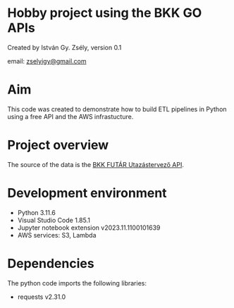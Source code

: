 # Hobby project using the BKK GO APIs
Created by István Gy. Zsély, version 0.1

email: [zselyigy@gmail.com](email:zselyigy@gmail.com)

# Aim
This code was created to demonstrate how to build ETL pipelines in Python using
a free API and the AWS infrastucture.

# Project overview
The source of the data is the [BKK FUTÁR Utazástervező API](https://bkkfutar.docs.apiary.io/).



# Development environment
- Python 3.11.6
- Visual Studio Code 1.85.1
- Jupyter notebook extension v2023.11.1100101639
- AWS services: S3, Lambda

# Dependencies
The python code imports the following libraries:
- requests v2.31.0

